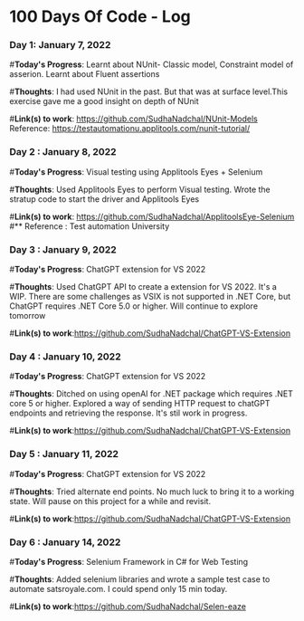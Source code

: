 # 100 Days Of Code - Log

### Day 1: January 7, 2022

#**Today's Progress**: Learnt about NUnit- Classic model, Constraint model of asserion. Learnt about Fluent assertions

#**Thoughts**: I had used NUnit in the past. But that was at surface level.This exercise gave me a good insight on depth of NUnit

#**Link(s) to work**: https://github.com/SudhaNadchal/NUnit-Models
Reference: https://testautomationu.applitools.com/nunit-tutorial/

### Day 2 : January 8, 2022

#**Today's Progress**: Visual testing using Applitools Eyes + Selenium 

#**Thoughts**: Used Applitools Eyes to perform Visual testing. Wrote the stratup code to start the driver and Applitools Eyes

#**Link(s) to work**: https://github.com/SudhaNadchal/ApplitoolsEye-Selenium
#** Reference : Test automation University
### Day 3 : January 9, 2022

#**Today's Progress**: ChatGPT extension for VS 2022 

#**Thoughts**: Used ChatGPT API to create a extension for VS 2022. It's a WIP. There are some challenges as VSIX is not supported in .NET Core, but ChatGPT requires .NET Core 5.0 or higher. Will continue to explore tomorrow

#**Link(s) to work**:https://github.com/SudhaNadchal/ChatGPT-VS-Extension
### Day 4 : January 10, 2022

#**Today's Progress**: ChatGPT extension for VS 2022 

#**Thoughts**: Ditched on using openAI for .NET package which requires .NET core 5 or higher.
Explored a way of sending HTTP request to chatGPT endpoints and retrieving the response. It's stil work in progress.

#**Link(s) to work**:https://github.com/SudhaNadchal/ChatGPT-VS-Extension
### Day 5 : January 11, 2022

#**Today's Progress**: ChatGPT extension for VS 2022 

#**Thoughts**: Tried alternate end points. No much luck to bring it to a working state. Will pause on this project for a while and revisit.

#**Link(s) to work**:https://github.com/SudhaNadchal/ChatGPT-VS-Extension
### Day 6 : January 14, 2022

#**Today's Progress**: Selenium Framework in C# for Web Testing 

#**Thoughts**: Added selenium libraries and wrote a sample test case to automate satsroyale.com. I could spend only 15 min today. 

#**Link(s) to work**:https://github.com/SudhaNadchal/Selen-eaze